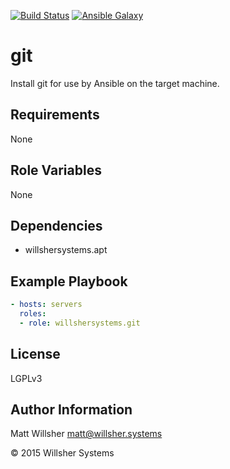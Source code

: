 [![Build Status](https://travis-ci.org/willshersystems/ansible-git.svg?branch=master)](https://travis-ci.org/willshersystems/ansible-git)
[![Ansible Galaxy](http://img.shields.io/badge/galaxy-willshersystems.git-660198.svg?style=flat)](https://galaxy.ansible.com/list#/roles/2588)

git
===

Install git for use by Ansible on the target machine.

Requirements
------------

None

Role Variables
--------------

None

Dependencies
------------

- willshersystems.apt

Example Playbook
----------------

```yaml
- hosts: servers
  roles:
  - role: willshersystems.git
```

License
-------

LGPLv3

Author Information
------------------

Matt Willsher <matt@willsher.systems>

&copy; 2015 Willsher Systems
